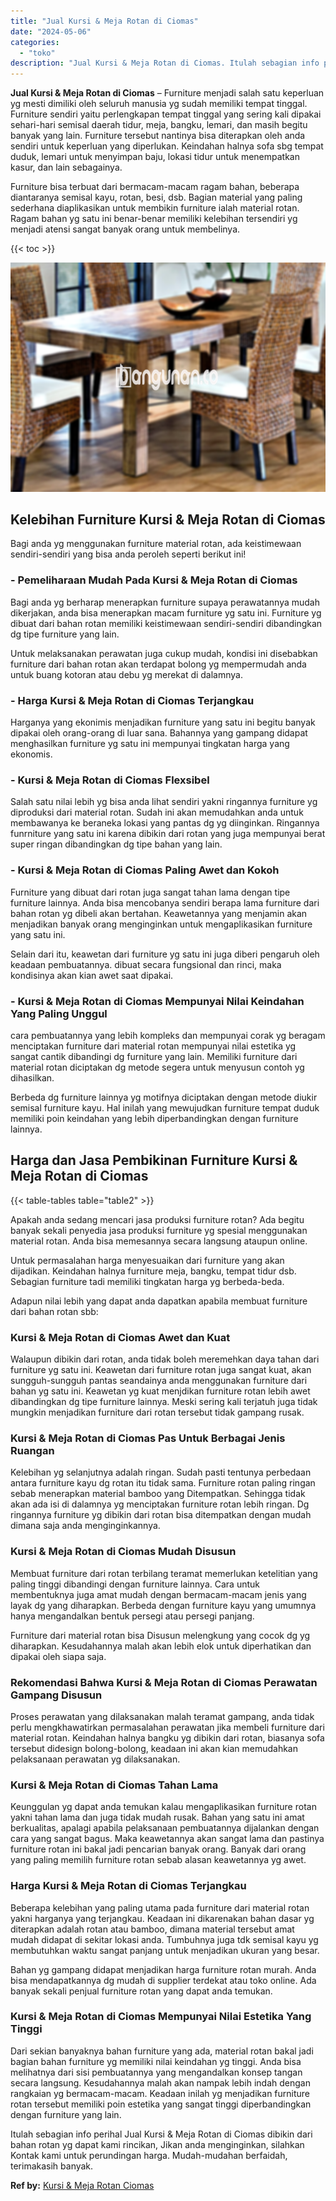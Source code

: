 ```yaml
---
title: "Jual Kursi & Meja Rotan di Ciomas"
date: "2024-05-06"
categories: 
  - "toko"
description: "Jual Kursi & Meja Rotan di Ciomas. Itulah sebagian info perihal Jual Kursi & Meja Rotan di Ciomas dibikin dari bahan rotan yg dapat kami rincikan, Jikan anda..."
---
```


**Jual Kursi & Meja Rotan di Ciomas** – Furniture menjadi salah satu keperluan yg mesti dimiliki oleh seluruh manusia yg sudah memiliki tempat tinggal. Furniture sendiri yaitu perlengkapan tempat tinggal yang sering kali dipakai sehari-hari semisal daerah tidur, meja, bangku, lemari, dan masih begitu banyak yang lain. Furniture tersebut nantinya bisa diterapkan oleh anda sendiri untuk keperluan yang diperlukan. Keindahan halnya sofa sbg tempat duduk, lemari untuk menyimpan baju, lokasi tidur untuk menempatkan kasur, dan lain sebagainya.

Furniture bisa terbuat dari bermacam-macam ragam bahan, beberapa diantaranya semisal kayu, rotan, besi, dsb. Bagian material yang paling sederhana diaplikasikan untuk membikin furniture ialah material rotan. Ragam bahan yg satu ini benar-benar memiliki kelebihan tersendiri yg menjadi atensi sangat banyak orang untuk membelinya.

{{< toc >}}

![Jual Kursi & Meja Rotan di Ciomas](/images/kursi-meja-rotan-murah08.png)

## Kelebihan Furniture Kursi & Meja Rotan di Ciomas

Bagi anda yg menggunakan furniture material rotan, ada keistimewaan sendiri-sendiri yang bisa anda peroleh seperti berikut ini!

### \- Pemeliharaan Mudah Pada Kursi & Meja Rotan di Ciomas

Bagi anda yg berharap menerapkan furniture supaya perawatannya mudah dikerjakan, anda bisa menerapkan macam furniture yg satu ini. Furniture yg dibuat dari bahan rotan memiliki keistimewaan sendiri-sendiri dibandingkan dg tipe furniture yang lain.

Untuk melaksanakan perawatan juga cukup mudah, kondisi ini disebabkan furniture dari bahan rotan akan terdapat bolong yg mempermudah anda untuk buang kotoran atau debu yg merekat di dalamnya.

### \- Harga Kursi & Meja Rotan di Ciomas Terjangkau

Harganya yang ekonimis menjadikan furniture yang satu ini begitu banyak dipakai oleh orang-orang di luar sana. Bahannya yang gampang didapat menghasilkan furniture yg satu ini mempunyai tingkatan harga yang ekonomis.

### \- Kursi & Meja Rotan di Ciomas Flexsibel

Salah satu nilai lebih yg bisa anda lihat sendiri yakni ringannya furniture yg diproduksi dari material rotan. Sudah ini akan memudahkan anda untuk membawanya ke beraneka lokasi yang pantas dg yg diinginkan. Ringannya funrniture yang satu ini karena dibikin dari rotan yang juga mempunyai berat super ringan dibandingkan dg tipe bahan yang lain.

### \- Kursi & Meja Rotan di Ciomas Paling Awet dan Kokoh

Furniture yang dibuat dari rotan juga sangat tahan lama dengan tipe furniture lainnya. Anda bisa mencobanya sendiri berapa lama furniture dari bahan rotan yg dibeli akan bertahan. Keawetannya yang menjamin akan menjadikan banyak orang menginginkan untuk mengaplikasikan furniture yang satu ini.

Selain dari itu, keawetan dari furniture yg satu ini juga diberi pengaruh oleh keadaan pembuatannya. dibuat secara fungsional dan rinci, maka kondisinya akan kian awet saat dipakai.

### \- Kursi & Meja Rotan di Ciomas Mempunyai Nilai Keindahan Yang Paling Unggul

cara pembuatannya yang lebih kompleks dan mempunyai corak yg beragam menciptakan furniture dari material rotan mempunyai nilai estetika yg sangat cantik dibandingi dg furniture yang lain. Memiliki furniture dari material rotan diciptakan dg metode segera untuk menyusun contoh yg dihasilkan.

Berbeda dg furniture lainnya yg motifnya diciptakan dengan metode diukir semisal furniture kayu. Hal inilah yang mewujudkan furniture tempat duduk memiliki poin keindahan yang lebih diperbandingkan dengan furniture lainnya.

## Harga dan Jasa Pembikinan Furniture Kursi & Meja Rotan di Ciomas

{{< table-tables table="table2" >}}

Apakah anda sedang mencari jasa produksi furniture rotan? Ada begitu banyak sekali penyedia jasa produksi furniture yg spesial menggunakan material rotan. Anda bisa memesannya secara langsung ataupun online.

Untuk permasalahan harga menyesuaikan dari furniture yang akan dijadikan. Keindahan halnya furniture meja, bangku, tempat tidur dsb. Sebagian furniture tadi memiliki tingkatan harga yg berbeda-beda.

Adapun nilai lebih yang dapat anda dapatkan apabila membuat furniture dari bahan rotan sbb:

### Kursi & Meja Rotan di Ciomas Awet dan Kuat

Walaupun dibikin dari rotan, anda tidak boleh meremehkan daya tahan dari furniture yg satu ini. Keawetan dari furniture rotan juga sangat kuat, akan sungguh-sungguh pantas seandainya anda menggunakan furniture dari bahan yg satu ini. Keawetan yg kuat menjdikan furniture rotan lebih awet dibandingkan dg tipe furniture lainnya. Meski sering kali terjatuh juga tidak mungkin menjadikan furniture dari rotan tersebut tidak gampang rusak.

### Kursi & Meja Rotan di Ciomas Pas Untuk Berbagai Jenis Ruangan

Kelebihan yg selanjutnya adalah ringan. Sudah pasti tentunya perbedaan antara furniture kayu dg rotan itu tidak sama. Furniture rotan paling ringan sebab menerapkan material bamboo yang Ditempatkan. Sehingga tidak akan ada isi di dalamnya yg menciptakan furniture rotan lebih ringan. Dg ringannya furniture yg dibikin dari rotan bisa ditempatkan dengan mudah dimana saja anda menginginkannya.

### Kursi & Meja Rotan di Ciomas Mudah Disusun

Membuat furniture dari rotan terbilang teramat memerlukan ketelitian yang paling tinggi dibandingi dengan furniture lainnya. Cara untuk membentuknya juga amat mudah dengan bermacam-macam jenis yang layak dg yang diharapkan. Berbeda dengan furniture kayu yang umumnya hanya mengandalkan bentuk persegi atau persegi panjang.

Furniture dari material rotan bisa Disusun melengkung yang cocok dg yg diharapkan. Kesudahannya malah akan lebih elok untuk diperhatikan dan dipakai oleh siapa saja.

### Rekomendasi Bahwa Kursi & Meja Rotan di Ciomas Perawatan Gampang Disusun

Proses perawatan yang dilaksanakan malah teramat gampang, anda tidak perlu mengkhawatirkan permasalahan perawatan jika membeli furniture dari material rotan. Keindahan halnya bangku yg dibikin dari rotan, biasanya sofa tersebut didesign bolong-bolong, keadaan ini akan kian memudahkan pelaksanaan perawatan yg dilaksanakan.

### Kursi & Meja Rotan di Ciomas Tahan Lama

Keunggulan yg dapat anda temukan kalau mengaplikasikan furniture rotan yakni tahan lama dan juga tidak mudah rusak. Bahan yang satu ini amat berkualitas, apalagi apabila pelaksanaan pembuatannya dijalankan dengan cara yang sangat bagus. Maka keawetannya akan sangat lama dan pastinya furniture rotan ini bakal jadi pencarian banyak orang. Banyak dari orang yang paling memilih furniture rotan sebab alasan keawetannya yg awet.

### Harga Kursi & Meja Rotan di Ciomas Terjangkau

Beberapa kelebihan yang paling utama pada furniture dari material rotan yakni harganya yang terjangkau. Keadaan ini dikarenakan bahan dasar yg diterapkan adalah rotan atau bamboo, dimana material tersebut amat mudah didapat di sekitar lokasi anda. Tumbuhnya juga tdk semisal kayu yg membutuhkan waktu sangat panjang untuk menjadikan ukuran yang besar.

Bahan yg gampang didapat menjadikan harga furniture rotan murah. Anda bisa mendapatkannya dg mudah di supplier terdekat atau toko online. Ada banyak sekali penjual furniture rotan yang dapat anda temukan.

### Kursi & Meja Rotan di Ciomas Mempunyai Nilai Estetika Yang Tinggi

Dari sekian banyaknya bahan furniture yang ada, material rotan bakal jadi bagian bahan furniture yg memiliki nilai keindahan yg tinggi. Anda bisa melihatnya dari sisi pembuatannya yang mengandalkan konsep tangan secara langsung. Kesudahannya malah akan nampak lebih indah dengan rangkaian yg bermacam-macam. Keadaan inilah yg menjadikan furniture rotan tersebut memiliki poin estetika yang sangat tinggi diperbandingkan dengan furniture yang lain.

Itulah sebagian info perihal Jual Kursi & Meja Rotan di Ciomas dibikin dari bahan rotan yg dapat kami rincikan, Jikan anda menginginkan, silahkan Kontak kami untuk perundingan harga. Mudah-mudahan berfaidah, terimakasih banyak.

**Ref by:** [Kursi & Meja Rotan Ciomas](https://id.wikipedia.org/wiki/Kursi)
